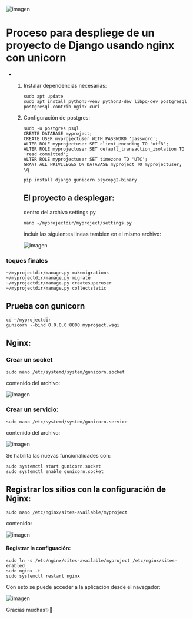 ![imagen](https://github.com/PlataformasWeb-P-AA2023/trabajo-final-2bim-DenisCuenca/assets/73245532/7fb7c4e7-38a1-4047-a003-6b7f9d8cbfae)

# Proceso para despliege de un proyecto de Django usando nginx con unicorn

- 1. Instalar dependencias necesarias:
     ```
     sudo apt update
     sudo apt install python3-venv python3-dev libpq-dev postgresql postgresql-contrib nginx curl
     ```
  2. Configuración de postgres:
     ```
     sudo -u postgres psql
     CREATE DATABASE myproject;
     CREATE USER myprojectuser WITH PASSWORD 'password';
     ALTER ROLE myprojectuser SET client_encoding TO 'utf8';
     ALTER ROLE myprojectuser SET default_transaction_isolation TO 'read committed';
     ALTER ROLE myprojectuser SET timezone TO 'UTC';
     GRANT ALL PRIVILEGES ON DATABASE myproject TO myprojectuser;
     \q
     ```
      ```
      pip install django gunicorn psycopg2-binary
      ```

      ## El proyecto a desplegar:
     dentro del archivo settings.py
      ```
     nano ~/myprojectdir/myproject/settings.py
       ```
      incluir las siguientes lineas tambien en el mismo archivo:
     
     ![imagen](https://github.com/PlataformasWeb-P-AA2023/trabajo-final-2bim-DenisCuenca/assets/73245532/07cd5f5b-7b85-43ed-8c91-6ebc3a254156)

### toques finales
```
~/myprojectdir/manage.py makemigrations
~/myprojectdir/manage.py migrate
~/myprojectdir/manage.py createsuperuser
~/myprojectdir/manage.py collectstatic
```

## Prueba con gunicorn
```
cd ~/myprojectdir
gunicorn --bind 0.0.0.0:8000 myproject.wsgi
```

## Nginx:
### Crear un socket
```
sudo nano /etc/systemd/system/gunicorn.socket
```

contenido del archivo:

![imagen](https://github.com/PlataformasWeb-P-AA2023/trabajo-final-2bim-DenisCuenca/assets/73245532/e6fc52dd-13dd-4830-8c1b-98ec23f24a19)


### Crear un servicio:
```
sudo nano /etc/systemd/system/gunicorn.service
```

contenido del archivo:

![imagen](https://github.com/PlataformasWeb-P-AA2023/trabajo-final-2bim-DenisCuenca/assets/73245532/ffd72017-4f25-483f-a130-c9c94c38a1ed)


Se habilita las nuevas funcionalidades con:
```
sudo systemctl start gunicorn.socket
sudo systemctl enable gunicorn.socket
```

## Registrar los sitios con la configuración de Nginx:
```
sudo nano /etc/nginx/sites-available/myproject
```
contenido:

![imagen](https://github.com/PlataformasWeb-P-AA2023/trabajo-final-2bim-DenisCuenca/assets/73245532/3d46efe4-72d4-4cde-b0e0-c967b646bb22)

#### Registrar la configuación:
```
sudo ln -s /etc/nginx/sites-available/myproject /etc/nginx/sites-enabled
sudo nginx -t
sudo systemctl restart nginx
```
Con esto se puede acceder a la aplicación desde el navegador:

![imagen](https://github.com/PlataformasWeb-P-AA2023/trabajo-final-2bim-DenisCuenca/assets/73245532/ceefec33-3a3f-4af3-8c71-164db125ad88)

Gracias muchas✨💋

